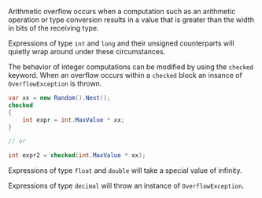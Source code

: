 Arithmetic overflow occurs when a computation such as an arithmetic operation or type conversion results in a value that is greater than the width in bits of the receiving type.

Expressions of type `int` and `long` and their unsigned counterparts will quietly wrap around under these circumstances.

The behavior of integer computations can be modified by using the `checked` keyword. When an overflow occurs within a `checked` block an insance of `OverflowException` is thrown.

```csharp
var xx = new Random().Next();
checked
{
    int expr = int.MaxValue * xx;
}

// or

int expr2 = checked(int.MaxValue * xx);
```

Expressions of type `float` and `double` will take a special value of infinity.

Expressions of type `decimal` will throw an instance of `OverflowException`.
